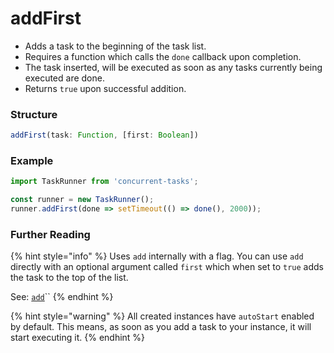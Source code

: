 # addFirst

* Adds a task to the beginning of the task list.
* Requires a function which calls the `done` callback upon completion. 
* The task inserted, will be executed as soon as any tasks currently being executed are done. 
* Returns `true` upon successful addition.

### Structure

```javascript
addFirst(task: Function, [first: Boolean])
```

### Example

```javascript
import TaskRunner from 'concurrent-tasks';

const runner = new TaskRunner();
runner.addFirst(done => setTimeout(() => done(), 2000));
```

### Further Reading

{% hint style="info" %}
Uses `add` internally with a flag. You can use `add` directly with an optional argument called `first` which when set to `true` adds the task to the top of the list.

See: [`add`](add.md)\`\`
{% endhint %}

{% hint style="warning" %}
All created instances have `autoStart` enabled by default. This means, as soon as you add a task to your instance, it will start executing it.
{% endhint %}

